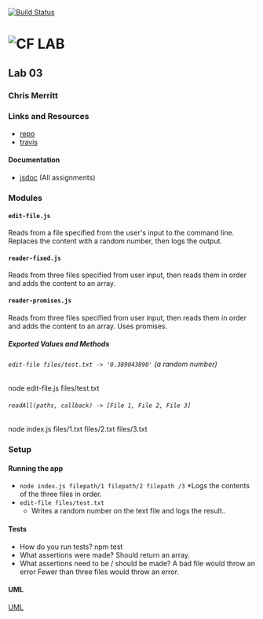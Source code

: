 [![Build Status](https://www.travis-ci.com/401-advanced-javascript-merritt/lab-03.svg?branch=master)](https://www.travis-ci.com/401-advanced-javascript-merritt/lab-03)

![CF](http://i.imgur.com/7v5ASc8.png) LAB
=================================================

## Lab 03

### Chris Merritt

### Links and Resources
* [repo](https://github.com/401-advanced-javascript-merritt/lab-03)
* [travis]()

#### Documentation
* [jsdoc](http://xyz.com) (All assignments)

### Modules
#### `edit-file.js`
Reads from a file specified from the user's input to the command line. Replaces the content with a random number, then logs the output.

#### `reader-fixed.js`
Reads from three files specified from user input, then reads them in order and adds the content to an array.

#### `reader-promises.js`
Reads from three files specified from user input, then reads them in order and adds the content to an array. Uses promises.


##### Exported Values and Methods

###### `edit-file files/test.txt -> '0.389043890'` (a random number)
node edit-file.js files/test.txt

###### `readAll(paths, callback) -> [File 1, File 2, File 3]`
node index.js files/1.txt files/2.txt files/3.txt


### Setup

#### Running the app
* `node index.js filepath/1 filepath/2 filepath /3`
   *Logs the contents of the three files in order.
* `edit-file files/test.txt`
  *  Writes a random number on the text file and logs the result..
  
#### Tests
* How do you run tests?
npm test
* What assertions were made?
Should return an array.
* What assertions need to be / should be made?
A bad file would throw an error
Fewer than three files would throw an error.

#### UML
[UML](lab3uml.jpg)
